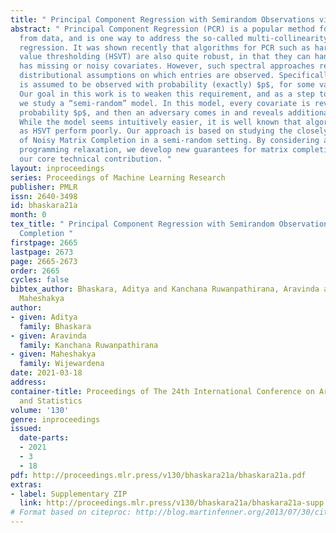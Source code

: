 ```yaml
---
title: " Principal Component Regression with Semirandom Observations via Matrix Completion "
abstract: " Principal Component Regression (PCR) is a popular method for prediction
  from data, and is one way to address the so-called multi-collinearity problem in
  regression. It was shown recently that algorithms for PCR such as hard singular
  value thresholding (HSVT) are also quite robust, in that they can handle data that
  has missing or noisy covariates. However, such spectral approaches require strong
  distributional assumptions on which entries are observed. Specifically, every covariate
  is assumed to be observed with probability (exactly) $p$, for some value of $p$.
  Our goal in this work is to weaken this requirement, and as a step towards this,
  we study a “semi-random” model. In this model, every covariate is revealed with
  probability $p$, and then an adversary comes in and reveals additional covariates.
  While the model seems intuitively easier, it is well known that algorithms such
  as HSVT perform poorly. Our approach is based on studying the closely related problem
  of Noisy Matrix Completion in a semi-random setting. By considering a new semidefinite
  programming relaxation, we develop new guarantees for matrix completion, which is
  our core technical contribution. "
layout: inproceedings
series: Proceedings of Machine Learning Research
publisher: PMLR
issn: 2640-3498
id: bhaskara21a
month: 0
tex_title: " Principal Component Regression with Semirandom Observations via Matrix
  Completion "
firstpage: 2665
lastpage: 2673
page: 2665-2673
order: 2665
cycles: false
bibtex_author: Bhaskara, Aditya and Kanchana Ruwanpathirana, Aravinda and Wijewardena,
  Maheshakya
author:
- given: Aditya
  family: Bhaskara
- given: Aravinda
  family: Kanchana Ruwanpathirana
- given: Maheshakya
  family: Wijewardena
date: 2021-03-18
address:
container-title: Proceedings of The 24th International Conference on Artificial Intelligence
  and Statistics
volume: '130'
genre: inproceedings
issued:
  date-parts:
  - 2021
  - 3
  - 18
pdf: http://proceedings.mlr.press/v130/bhaskara21a/bhaskara21a.pdf
extras:
- label: Supplementary ZIP
  link: http://proceedings.mlr.press/v130/bhaskara21a/bhaskara21a-supp.zip
# Format based on citeproc: http://blog.martinfenner.org/2013/07/30/citeproc-yaml-for-bibliographies/
---
```

